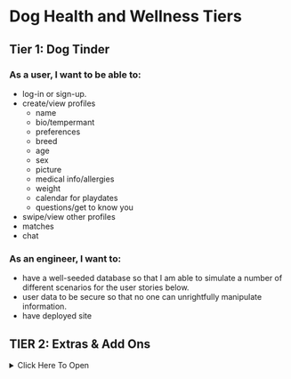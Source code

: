 # Dog Health and Wellness Tiers

## Tier 1: Dog Tinder

### As a user, I want to be able to:
- log-in or sign-up.
- create/view profiles
  - name
  - bio/tempermant
  - preferences
  - breed
  - age
  - sex
  - picture
  - medical info/allergies
  - weight
  - calendar for playdates
  - questions/get to know you
- swipe/view other profiles
- matches
- chat


### As an engineer, I want to:
- have a well-seeded database so that I am able to simulate a number of different scenarios for the user stories below.
- user data to be secure so that no one can unrightfully manipulate information.
- have deployed site

## TIER 2: Extras & Add Ons

<details><summary>Click Here To Open</summary>

### Community Chat:
 - message boards
 - product suggestions
  
### Other Add-Ons:
 - weight history
 - breed info and suggestions
 - create/view vet info. If no vet, we want to enable location search.
  
- create/view caledndar:
  - push notifications (pwa?)
  - grooming
  - vaccines
  - medications
  
</details>

